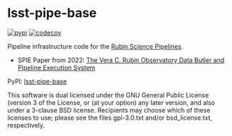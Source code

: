 # lsst-pipe-base

[![pypi](https://img.shields.io/pypi/v/lsst-pipe-base.svg)](https://pypi.org/project/lsst-pipe-base/)
[![codecov](https://codecov.io/gh/lsst/pipe_base/branch/main/graph/badge.svg?token=nTEA5ZAYiD)](https://codecov.io/gh/lsst/pipe_base)

Pipeline infrastructure code for the [Rubin Science Pipelines](https://pipelines.lsst.io).

* SPIE Paper from 2022: [The Vera C. Rubin Observatory Data Butler and Pipeline Execution System](https://arxiv.org/abs/2206.14941)

PyPI: [lsst-pipe-base](https://pypi.org/project/lsst-pipe-base/)

This software is dual licensed under the GNU General Public License (version 3 of the License, or (at your option) any later version, and also under a 3-clause BSD license.
Recipients may choose which of these licenses to use; please see the files gpl-3.0.txt and/or bsd_license.txt, respectively.
